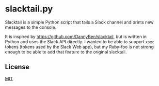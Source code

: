 # slacktail.py

Slacktail is a simple Python script that tails a Slack channel and prints new messages to the console.

It is inspired by https://github.com/DannyBen/slacktail, but is written in Python and uses the Slack API directly.
I wanted to be able to support `xoxc` tokens (tokens used by the Slack Web app), but my Ruby-foo is not strong enough to be able to add that feature to the original slacktail.

## License

[MIT](https://choosealicense.com/licenses/mit/)
